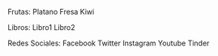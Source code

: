 Frutas:
Platano
Fresa
Kiwi

Libros:
Libro1
Libro2

Redes Sociales:
Facebook
Twitter
Instagram
Youtube
Tinder